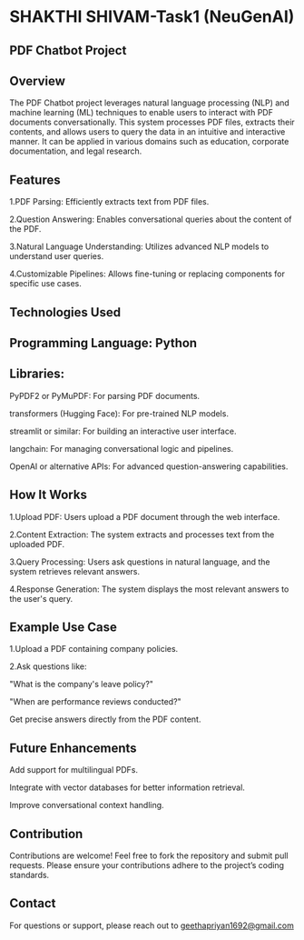 # SHAKTHI SHIVAM-Task1 (NeuGenAI)

## PDF Chatbot Project

## Overview

The PDF Chatbot project leverages natural language processing (NLP) and machine learning (ML) techniques to enable users to interact with PDF documents conversationally. This system processes PDF files, extracts their contents, and allows users to query the data in an intuitive and interactive manner. It can be applied in various domains such as education, corporate documentation, and legal research.

## Features

1.PDF Parsing: Efficiently extracts text from PDF files.

2.Question Answering: Enables conversational queries about the content of the PDF.

3.Natural Language Understanding: Utilizes advanced NLP models to understand user queries.

4.Customizable Pipelines: Allows fine-tuning or replacing components for specific use cases.

## Technologies Used

## Programming Language: Python

## Libraries:

PyPDF2 or PyMuPDF: For parsing PDF documents.

transformers (Hugging Face): For pre-trained NLP models.

streamlit or similar: For building an interactive user interface.

langchain: For managing conversational logic and pipelines.

OpenAI or alternative APIs: For advanced question-answering capabilities.

## How It Works

1.Upload PDF: Users upload a PDF document through the web interface.

2.Content Extraction: The system extracts and processes text from the uploaded PDF.

3.Query Processing: Users ask questions in natural language, and the system retrieves relevant answers.

4.Response Generation: The system displays the most relevant answers to the user's query.

## Example Use Case

1.Upload a PDF containing company policies.

2.Ask questions like:

"What is the company's leave policy?"

"When are performance reviews conducted?"

Get precise answers directly from the PDF content.

## Future Enhancements

Add support for multilingual PDFs.

Integrate with vector databases for better information retrieval.

Improve conversational context handling.

## Contribution

Contributions are welcome! Feel free to fork the repository and submit pull requests. Please ensure your contributions adhere to the project’s coding standards.


## Contact

For questions or support, please reach out to geethapriyan1692@gmail.com
